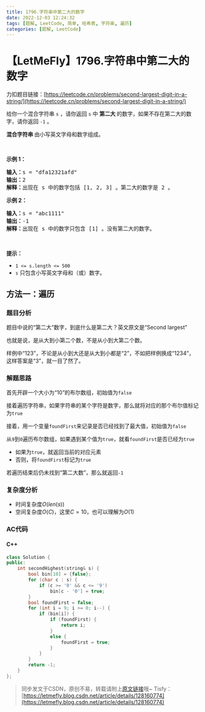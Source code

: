```yaml
---
title: 1796.字符串中第二大的数字
date: 2022-12-03 12:24:32
tags: [题解, LeetCode, 简单, 哈希表, 字符串, 遍历]
categories: [题解, LeetCode]
---
```


# 【LetMeFly】1796.字符串中第二大的数字

力扣题目链接：[https://leetcode.cn/problems/second-largest-digit-in-a-string/](https://leetcode.cn/problems/second-largest-digit-in-a-string/)

<p>给你一个混合字符串 <code>s</code> ，请你返回 <code>s</code> 中 <strong>第二大 </strong>的数字，如果不存在第二大的数字，请你返回 <code>-1</code> 。</p>

<p><strong>混合字符串 </strong>由小写英文字母和数字组成。</p>

<p> </p>

<p><strong>示例 1：</strong></p>

<pre>
<b>输入：</b>s = "dfa12321afd"
<b>输出：</b>2
<b>解释：</b>出现在 s 中的数字包括 [1, 2, 3] 。第二大的数字是 2 。
</pre>

<p><strong>示例 2：</strong></p>

<pre>
<b>输入：</b>s = "abc1111"
<b>输出：</b>-1
<b>解释：</b>出现在 s 中的数字只包含 [1] 。没有第二大的数字。
</pre>

<p> </p>

<p><strong>提示：</strong></p>

<ul>
	<li><code>1 <= s.length <= 500</code></li>
	<li><code>s</code> 只包含小写英文字母和（或）数字。</li>
</ul>


    
## 方法一：遍历

### 题目分析

题目中说的“第二大”数字，到底什么是第二大？英文原文是“Second largest”

也就是说，是从大到小第二个数，不是从小到大第二个数。

样例中“123”，不论是从小到大还是从大到小都是“2”，不如把样例换成“1234”，这样答案是“3”，就一目了然了。

### 解题思路

首先开辟一个大小为“10”的布尔数组，初始值为```false```

接着遍历字符串，如果字符串的某个字符是数字，那么就将对应的那个布尔值标记为```true```

接着，用一个变量```foundFirst```来记录是否已经找到了最大值，初始值为```false```

从```9```到```0```遍历布尔数组，如果遇到某个值为```true```，就看```foundFirst```是否已经为```true```

+ 如果为```true```，就返回当前的对应元素
+ 否则，将```foundFirst```标记为```true```

若遍历结束后仍未找到“第二大数”，那么就返回```-1```

### 复杂度分析

+ 时间复杂度$O(len(s))$
+ 空间复杂度$O(C)$，这里$C=10$，也可以理解为$O(1)$

### AC代码

#### C++

```cpp
class Solution {
public:
    int secondHighest(string& s) {
        bool bin[10] = {false};
        for (char c : s) {
            if (c >= '0' && c <= '9')
                bin[c - '0'] = true;
        }
        bool foundFirst = false;
        for (int i = 9; i >= 0; i--) {
            if (bin[i]) {
                if (foundFirst) {
                    return i;
                }
                else {
                    foundFirst = true;
                }
            }
        }
        return -1;
    }
};
```

> 同步发文于CSDN，原创不易，转载请附上[原文链接](https://blog.letmefly.xyz/2022/12/03/LeetCode%201796.%E5%AD%97%E7%AC%A6%E4%B8%B2%E4%B8%AD%E7%AC%AC%E4%BA%8C%E5%A4%A7%E7%9A%84%E6%95%B0%E5%AD%97/)哦~
> Tisfy：[https://letmefly.blog.csdn.net/article/details/128160774](https://letmefly.blog.csdn.net/article/details/128160774)
